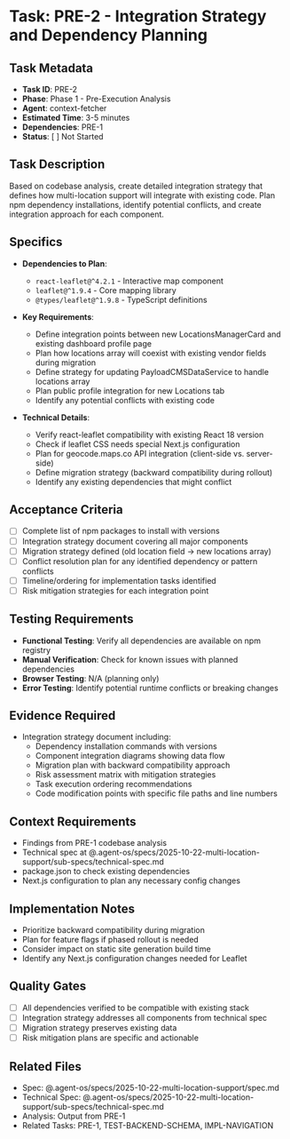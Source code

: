 # Task: PRE-2 - Integration Strategy and Dependency Planning

## Task Metadata
- **Task ID**: PRE-2
- **Phase**: Phase 1 - Pre-Execution Analysis
- **Agent**: context-fetcher
- **Estimated Time**: 3-5 minutes
- **Dependencies**: PRE-1
- **Status**: [ ] Not Started

## Task Description
Based on codebase analysis, create detailed integration strategy that defines how multi-location support will integrate with existing code. Plan npm dependency installations, identify potential conflicts, and create integration approach for each component.

## Specifics
- **Dependencies to Plan**:
  - `react-leaflet@^4.2.1` - Interactive map component
  - `leaflet@^1.9.4` - Core mapping library
  - `@types/leaflet@^1.9.8` - TypeScript definitions

- **Key Requirements**:
  - Define integration points between new LocationsManagerCard and existing dashboard profile page
  - Plan how locations array will coexist with existing vendor fields during migration
  - Define strategy for updating PayloadCMSDataService to handle locations array
  - Plan public profile integration for new Locations tab
  - Identify any potential conflicts with existing code

- **Technical Details**:
  - Verify react-leaflet compatibility with existing React 18 version
  - Check if leaflet CSS needs special Next.js configuration
  - Plan for geocode.maps.co API integration (client-side vs. server-side)
  - Define migration strategy (backward compatibility during rollout)
  - Identify any existing dependencies that might conflict

## Acceptance Criteria
- [ ] Complete list of npm packages to install with versions
- [ ] Integration strategy document covering all major components
- [ ] Migration strategy defined (old location field → new locations array)
- [ ] Conflict resolution plan for any identified dependency or pattern conflicts
- [ ] Timeline/ordering for implementation tasks identified
- [ ] Risk mitigation strategies for each integration point

## Testing Requirements
- **Functional Testing**: Verify all dependencies are available on npm registry
- **Manual Verification**: Check for known issues with planned dependencies
- **Browser Testing**: N/A (planning only)
- **Error Testing**: Identify potential runtime conflicts or breaking changes

## Evidence Required
- Integration strategy document including:
  - Dependency installation commands with versions
  - Component integration diagrams showing data flow
  - Migration plan with backward compatibility approach
  - Risk assessment matrix with mitigation strategies
  - Task execution ordering recommendations
  - Code modification points with specific file paths and line numbers

## Context Requirements
- Findings from PRE-1 codebase analysis
- Technical spec at @.agent-os/specs/2025-10-22-multi-location-support/sub-specs/technical-spec.md
- package.json to check existing dependencies
- Next.js configuration to plan any necessary config changes

## Implementation Notes
- Prioritize backward compatibility during migration
- Plan for feature flags if phased rollout is needed
- Consider impact on static site generation build time
- Identify any Next.js configuration changes needed for Leaflet

## Quality Gates
- [ ] All dependencies verified to be compatible with existing stack
- [ ] Integration strategy addresses all components from technical spec
- [ ] Migration strategy preserves existing data
- [ ] Risk mitigation plans are specific and actionable

## Related Files
- Spec: @.agent-os/specs/2025-10-22-multi-location-support/spec.md
- Technical Spec: @.agent-os/specs/2025-10-22-multi-location-support/sub-specs/technical-spec.md
- Analysis: Output from PRE-1
- Related Tasks: PRE-1, TEST-BACKEND-SCHEMA, IMPL-NAVIGATION
